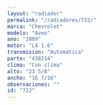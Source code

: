 ```yaml
---
layout: "radiador"
permalink: "/radiadores/722/"
marca: "Chevrolet"
modelo: "Aveo"
ano: "2009"
motor: "L4 1.6"
transmision: "Automática"
parte: "438214"
clima: "Con clima"
alto: "23 5/8"
ancho: "16 7/16"
observaciones: ""
id: "722"
---
```


